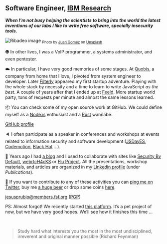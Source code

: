 ## Software Engineer, [IBM Research](https://medium.com/@IBMResearch)

***When I’m not busy helping the scientists to bring into the world the latest inventions of our labs I like to write free software, specially insecurity tools.***

![Ribadeo image](https://cdn-images-1.medium.com/max/2600/0*wfypd_AcoIuDCd9I)
<sub>Photo by [Juan Gomez](https://unsplash.com/@nosoylasonia) on [Unsplash](https://unsplash.com?utm_source=medium&utm_medium=referral)</sub>

:alien: In other lives, I was a VoIP programmer, a systems administrator, and even pentester.

:cloud: In particular, I have very good memories of some stages. At [Quobis](https://www.quobis.com), a company from home that I love, I pivoted from system engineer to developer. Later [Filterly](https://techcrunch.com/2015/09/22/filterly) appeared my first startup adventure. Playing with the whole stack by necessity and a time to learn to write JavaScript *as the best*. A couple of years after that I ended up at [Feeld](https://www.feeld.co). More startup world party, tons of requests per minute and almost the same lessons learned.

📦 You can check some of my open source work at GitHub. We could define myself as a [Node.js](https://nodejs.org) enthusiast and a [Rust](https://www.rust-lang.org) wannabe.

[GitHub profile](https://github.com/jesusprubio)

:speaker: I often participate as a speaker in conferences and workshops at events related to information security and software development ([JSDayES](https://www.youtube.com/watch?v=0trvK-DDfF0), [Codemotion](https://madrid2018.codemotionworld.com/speaker/4581/), [Black Hat](https://www.blackhat.com/eu-14/arsenal.html#bluebox-ng) …).

:pencil: Years ago I had [a blog](http://nicerosniunos.blogspot.com) and I used to collaborate with sites like [Security By Default](http://www.securitybydefault.com/search?q=Art%C3%ADculo+cortes%C3%ADa+de+Jes%C3%BAs+P%C3%A9rez), [webrtcH4cKS](https://webrtchacks.com/webrtc-hybrid-applications) or [Flu Project](http://nicerosniunos.blogspot.com/2011/11/links-to.html). All the presentations, workshop materials, and articles are organized in my [Linkedin profile](https://es.linkedin.com/in/jesusprubio) (under *Publications*).

:call_me_hand: If you want to contribute to any of these activities you can [ping me on Twitter](https://twitter.com/jesusprubio), buy me [a huge beer](https://www.buymeacoffee.com/jesusprubio) or drop some coins [here](https://gist.github.com/jesusprubio/0c7f664d7998dc987c28673117781d57).

[jesusprubio@members.fsf.org](mailto:jesusprubio@members.fsf.org) ([PGP](http://pgp.mit.edu:11371/pks/lookup?op=get&search=0x7B43040350F5A2BF))

PS: Almost forgot! We recently started [this platform](https://freestylestats.com). It’s a pet project of now, but we have very good hopes. We’ll see how it finishes this time …

<br>

> Study hard what interests you the most in the most undisciplined, irreverent and original manner possible (Richard Feynman)
